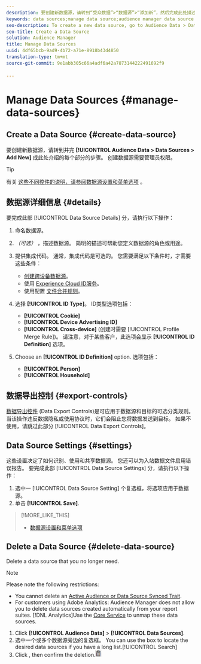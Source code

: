 ```yaml
---
description: 要创建新数据源，请转到“受众数据”>“数据源”>“添加新”，然后完成此处描述的每个部分的步骤。 Administrator permissions are required to create a data source.
keywords: data sources;manage data source;audience manager data source
seo-description: To create a new data source, go to Audience Data > Data Sources > Add New and complete the steps for each section described here. 创建数据源需要管理员权限。
seo-title: Create a Data Source
solution: Audience Manager
title: Manage Data Sources
uuid: 4df65bcb-9ad9-4b72-a71e-8918b43d4850
translation-type: tm+mt
source-git-commit: 9e1abb305c66a4adf6a42a7873144222491692f9

---
```



# Manage Data Sources {#manage-data-sources}

## Create a Data Source {#create-data-source}

要创建新数据源，请转到并完 **[!UICONTROL Audience Data > Data Sources > Add New]** 成此处介绍的每个部分的步骤。 创建数据源需要管理员权限。

<!-- create-datasource.xml -->

>[!TIP]
>
>有关 [这些不同控件的说明，请参阅数据源设置和菜单选项](../features/datasources-list-and-settings.md#settings-menu-options) 。

## 数据源详细信息 {#details}

要完成此部 [!UICONTROL Data Source Details] 分，请执行以下操作：

1. 命名数据源。
1. *（可选）* ，描述数据源。 简明的描述可帮助您定义数据源的角色或用途。
1. 提供集成代码。 通常，集成代码是可选的。 您需要满足以下条件时，才需要这些条件：

   * [创建跨设备数据源](../features/profile-merge-rules/merge-rules-start.md#create-data-source)。
   * 使用 [Experience Cloud ID服务](https://marketing.adobe.com/resources/help/en_US/mcvid/)。
   * 使用配置 [文件合并规则](../features/profile-merge-rules/merge-rules-start.md)。

1. 选择 **[!UICONTROL ID Type]**。 ID类型选项包括：

   * **[!UICONTROL Cookie]**
   * **[!UICONTROL Device Advertising ID]**
   * **[!UICONTROL Cross-device]** (创建时需要 [!UICONTROL Profile Merge Rule])。 请注意，对于某些客户，此选项会显示 **[!UICONTROL ID Definition]** 选项。

1. Choose an **[!UICONTROL ID Definition]** option. 选项包括：

   * **[!UICONTROL Person]**
   * **[!UICONTROL Household]**

## 数据导出控制 {#export-controls}

[数据导出控件](../features/data-export-controls.md) (Data Export Controls)是可应用于数据源和目标的可选分类规则。 当该操作违反数据隐私或使用协议时，它们会阻止您将数据发送到目标。 如果不使用，请跳过此部分 [!UICONTROL Data Export Controls]。

## Data Source Settings {#settings}

这些设置决定了如何识别、使用和共享数据源。 您还可以为入站数据文件启用错误报告。 要完成此部 [!UICONTROL Data Source Settings] 分，请执行以下操作：

1. 选中一 [!UICONTROL Data Source Setting] 个复选框，将选项应用于数据源。
2. 单击 **[!UICONTROL Save]**.

>[!MORE_LIKE_THIS]
>
>* [数据源设置和菜单选项](../features/datasources-list-and-settings.md#settings-menu-options)


## Delete a Data Source {#delete-data-source}

<!-- t_datasource_delete.xml -->

Delete a data source that you no longer need.

>[!NOTE]
>
>Please note the following restrictions:
>
>* You cannot delete an [Active Audience or Data Source Synced Trait](../features/traits/client-activity-synced-audience-traits.md).
>* For customers using Adobe Analytics: Audience Manager does not allow you to delete data sources created automatically from your  report suites. [!DNL Analytics]Use the [Core Service](https://marketing.adobe.com/resources/help/en_US/mcloud/) to unmap these data sources.


1. Click **[!UICONTROL Audience Data]** &gt; **[!UICONTROL Data Sources]**.
1. 选中一个或多个数据源旁边的复选框。
You can use the  box to locate the desired data sources if you have a long list.[!UICONTROL Search]
1. Click  , then confirm the deletion.![](assets/icon_trash.png)